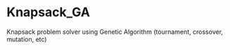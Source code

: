 # Knapsack_GA

Knapsack problem solver using Genetic Algorithm (tournament, crossover, mutation, etc)
